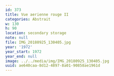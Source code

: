 ```yaml
---
id: 373
title: Vue aerienne rouge II
categories: Abstrait
w: 130
h: 90
location: secondary storage
note: null
file: IMG_20180925_130405.jpg
year: '1972'
year_start: 1972
year_end: null
image: ../../media/img/IMG_20180925_130405.jpg
uuid: ae640caa-8d12-4897-8a01-90858ae1961d
---
```


